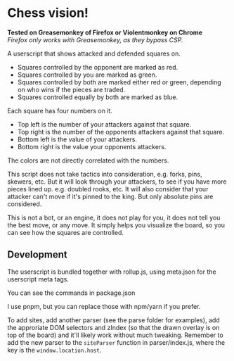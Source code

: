 # Chess vision!

**Tested on Greasemonkey of Firefox or Violentmonkey on Chrome**  
*Firefox only works with Greasemonkey, as they bypass CSP.*

A userscript that shows attacked and defended squares on.

- Squares controlled by the opponent are marked as red.
- Squares controlled by you are marked as green.
- Squares controlled by both are marked either red or green, depending on who wins if the pieces are traded.
- Squares controlled equally by both are marked as blue.

Each square has four numbers on it.

- Top left is the number of your attackers against that square.
- Top right is the number of the opponents attackers against that square.
- Bottom left is the value of your attackers.
- Bottom right is the value your opponents attackers.

The colors are not directly correlated with the numbers.

This script does not take tactics into consideration, e.g. forks, pins, skewers, etc. But it will look through your attackers, to see if you have more pieces lined up. e.g. doubled rooks, etc. It will also consider that your attacker can't move if it's pinned to the king. But only absolute pins are considered.

This is not a bot, or an engine, it does not play for you, it does not tell you the best move, or any move. It simply helps you visualize the board, so you can see how the squares are controlled.

## Development
The userscript is bundled together with rollup.js, using meta.json for the userscript meta tags.

You can see the commands in package.json

I use pnpm, but you can replace those with npm/yarn if you prefer.

To add sites, add another parser (see the parse folder for examples),
add the approriate DOM selectors and zIndex (so that the drawn overlay is on top of the board) and it'll likely work without much tweaking. Remember to add the new parser to the `siteParser` function in parser/index.js, where the key is the `window.location.host`.